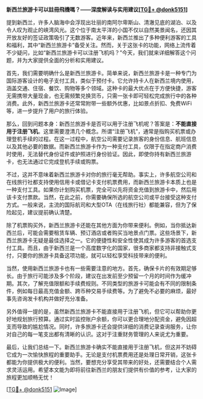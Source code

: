 **新西兰旅游卡可以註冊飛機嗎？——深度解读与实用建议[[TG💪+ @donk5151](https://t.me/s/donk5151)]**

提到新西兰，许多人脑海中会浮现出壮丽的南阿尔卑斯山、清澈见底的湖泊、以及令人叹为观止的峡湾风光。这个位于南太平洋的小国不仅以自然美景闻名，还因其开放友好的签证政策吸引了无数游客。近年来，新西兰推出了多种便利游客的工具和福利，其中“新西兰旅游卡”备受关注。然而，关于这张卡的功能，网络上流传着不少疑问，比如“新西兰旅游卡可以注册飞机吗？”今天，我们就来详细解答这个问题，并为大家提供全面的分析和实用建议。

首先，我们需要明确什么是新西兰旅游卡。简单来说，新西兰旅游卡是一种专门为国际游客设计的电子支付工具，类似于预付卡。它允许持卡人在新西兰境内使用，涵盖交通、住宿、餐饮、购物等多个领域。这种卡的最大优点在于方便快捷，游客无需携带大量现金，也无需频繁兑换货币，只需一张卡即可轻松完成旅行中的各种消费。此外，新西兰旅游卡还常常附带一些额外优惠，比如景点折扣、免费WiFi等，进一步提升了用户的旅行体验。

那么，回到问题本身：新西兰旅游卡是否可以用于注册飞机呢？答案是：**不能直接用于注册飞机**。这里需要澄清几个概念。所谓“注册飞机”，通常是指购买机票或办理登机手续的过程。在这一过程中，航空公司需要记录旅客的身份信息、航班信息以及其他必要的数据。而新西兰旅游卡作为一种支付工具，仅限于在指定商户消费时使用，无法替代身份证件或护照进行身份验证。因此，即使你持有新西兰旅游卡，也无法通过它完成登机手续或购票。

不过，这并不意味着新西兰旅游卡对你的旅行毫无帮助。事实上，许多航空公司和在线旅行社都支持使用信用卡或借记卡支付机票费用，而新西兰旅游卡本质上也是一种支付工具。如果你计划购买机票，完全可以先将资金充值到旅游卡中，然后用该卡支付票款。当然，在此之前，你需要确保所选的航空公司或平台接受这种支付方式。一般来说，主流的国际航司和大型OTA（在线旅行社）都能兼容，但为了保险起见，建议提前确认清楚。

除了机票购买外，新西兰旅游卡还能在其他方面为你带来便利。例如，当你抵达新西兰后，可能会需要租赁车辆、预订酒店或者购买当地景点门票。这些场景下，新西兰旅游卡无疑是最佳选择之一。它的便捷性和安全性使其成为许多游客的首选支付工具。而且，由于新西兰是一个高度数字化的国家，很多商家都支持非接触式支付，只要你的旅游卡具备这项功能，就可以轻松享受科技带来的便利。

当然，使用新西兰旅游卡也有一些需要注意的地方。首先，确保卡片的有效期足够长。由于旅行可能涉及多个阶段，建议在出发前至少预留一个月的时间作为缓冲期。其次，了解充值限额和手续费规则。不同类型的旅游卡可能会有不同的限制条件，例如每日最高充值金额、跨币种交易手续费等。为了避免不必要的麻烦，最好事先咨询发卡机构并做好充分准备。

另外值得一提的是，虽然新西兰旅游卡不能直接用于注册飞机，但它可以帮助你更好地规划旅行预算。通过实时监控账户余额，你可以更合理地分配资金，避免因超支而导致的尴尬情况。同时，许多旅游卡还会提供详细的消费记录查询服务，让你对自己的每一笔支出都有清晰的认识。这对于注重财务管理的人来说尤为重要。

最后，让我们总结一下。新西兰旅游卡确实不能直接用于注册飞机，但这并不妨碍它成为一次愉快旅程的重要助手。无论是支付机票费用还是处理日常开销，这张卡都能为你提供极大的便利。当然，要想充分享受其带来的好处，还需要结合个人需求灵活运用。希望本文能为即将前往新西兰的朋友们提供有价值的参考，让大家的旅程更加顺畅无忧！

[[TG💪+ @donk5151](https://t.me/s/donk5151) ![Image](https://i.postimg.cc/rwNCRYN7/Snipaste-2025-04-30-17-27-05.png)]